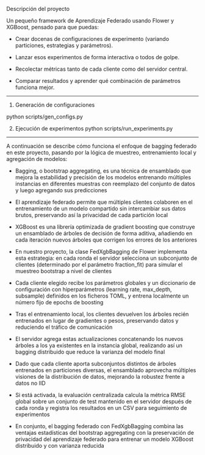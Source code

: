 Descripción del proyecto

Un pequeño framework de Aprendizaje Federado usando Flower y XGBoost, pensado para que puedas:

- Crear docenas de configuraciones de experimento (variando particiones, estrategias y parámetros).

- Lanzar esos experimentos de forma interactiva o todos de golpe.

- Recolectar métricas tanto de cada cliente como del servidor central.

- Comparar resultados y aprender qué combinación de parámetros funciona mejor.

-------------------------------

1. Generación de configuraciones

python scripts/gen_configs.py

2. Ejecución de experimentos
python scripts/run_experiments.py

-----------------------------------------------------

A continuación se describe cómo funciona el enfoque de bagging federado en este proyecto, pasando por la lógica de muestreo, entrenamiento local y agregación de modelos:

- Bagging, o bootstrap aggregating, es una técnica de ensamblado que mejora la estabilidad y precisión de los modelos entrenando múltiples instancias en diferentes muestras con reemplazo del conjunto de datos y luego agregando sus predicciones 

- El aprendizaje federado permite que múltiples clientes colaboren en el entrenamiento de un modelo compartido sin intercambiar sus datos brutos, preservando así la privacidad de cada partición local 

- XGBoost es una librería optimizada de gradient boosting que construye un ensamblado de árboles de decisión de forma aditiva, añadiendo en cada iteración nuevos árboles que corrigen los errores de los anteriores 

-  En nuestro proyecto, la clase FedXgbBagging de Flower implementa esta estrategia: en cada ronda el servidor selecciona un subconjunto de clientes (determinado por el parámetro fraction_fit) para simular el muestreo bootstrap a nivel de clientes 

- Cada cliente elegido recibe los parámetros globales y un diccionario de configuración con hiperparámetros (learning rate, max_depth, subsample) definidos en los ficheros TOML, y entrena localmente un número fijo de epochs de boosting 

- Tras el entrenamiento local, los clientes devuelven los árboles recién entrenados en lugar de gradientes o pesos, preservando datos y reduciendo el tráfico de comunicación 

- El servidor agrega estas actualizaciones concatenando los nuevos árboles a los ya existentes en la instancia global, realizando así un bagging distribuido que reduce la varianza del modelo final 

- Dado que cada cliente aporta subconjuntos distintos de árboles entrenados en particiones diversas, el ensamblado aprovecha múltiples visiones de la distribución de datos, mejorando la robustez frente a datos no IID 

- Si está activada, la evaluación centralizada calcula la métrica RMSE global sobre un conjunto de test mantenido en el servidor después de cada ronda y registra los resultados en un CSV para seguimiento de experimentos 

- En conjunto, el bagging federado con FedXgbBagging combina las ventajas estadísti­cas del bootstrap aggregating con la preservación de privacidad del aprendizaje federado para entrenar un modelo XGBoost distribuido y con varianza reducida